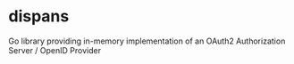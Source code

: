 # dispans
Go library providing in-memory implementation of an OAuth2 Authorization Server / OpenID Provider 

